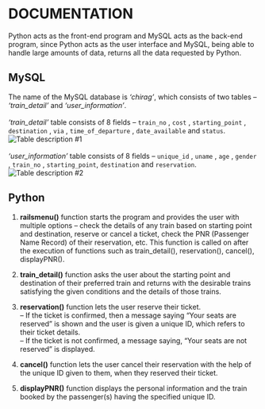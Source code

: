 # DOCUMENTATION
Python acts as the front-end program and MySQL acts as the back-end program, since Python acts as the user interface and MySQL, being able to handle large amounts of data, returns all the data requested by Python.
## MySQL
The name of the MySQL database is *‘chirag’*, which consists of two tables – *‘train_detail’* and *‘user_information’*.\
\
*‘train_detail’* table consists of 8 fields – 
`train_no` , `cost` , `starting_point` , `destination` , `via` , `time_of_departure` , `date_available` and `status`. \
![Table description #1](https://github.com/steadyfall/railway-management-system-2022/blob/dcec0af1836e74b9eb1710920345b3b554660020/images/train_detail%20desc.jpg) \
\
*‘user_information’* table consists of 8 fields – 
`unique_id` , `uname` , `age` , `gender` , `train_no` , `starting_point`, `destination` and `reservation`. \
![Table description #2](https://github.com/steadyfall/railway-management-system-2022/blob/dcec0af1836e74b9eb1710920345b3b554660020/images/user_information%20desc.jpg)
## Python
1. **railsmenu()** function starts the program and provides the user with multiple options – check the details of any train based on starting point and destination, reserve or cancel a ticket, check the PNR (Passenger Name Record) of their reservation, etc. This function is called on after the execution of functions such as train_detail(), reservation(), cancel(), displayPNR(). 

2. **train_detail()** function asks the user about the starting point and destination of their preferred train and returns with the desirable trains satisfying the given conditions and the details of those trains. 

3. **reservation()** function lets the user reserve their ticket. \
    – If the ticket is confirmed, then a message saying “Your seats are reserved” is shown and the user is given a unique ID, which refers to their ticket details. \
    – If the ticket is not confirmed, a message saying, “Your seats are not reserved” is displayed. 

4. **cancel()** function lets the user cancel their reservation with the help of the unique ID given to them, when they reserved their ticket. 

5. **displayPNR()** function displays the personal information and the train booked by the passenger(s) having the specified unique ID. 

